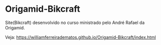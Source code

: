 # Origamid-Bikcraft
Site(Bikcraft) desenvolvido no curso ministrado pelo André Rafael da Origamid.

Veja: https://williamferreiradematos.github.io/Origamid-Bikcraft/index.html
